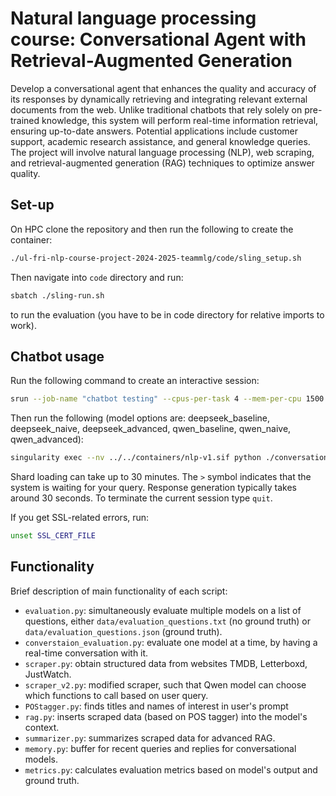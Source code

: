 # Natural language processing course: Conversational Agent with Retrieval-Augmented Generation

Develop a conversational agent that enhances the quality and accuracy of its responses by dynamically retrieving and integrating relevant external documents from the web. Unlike traditional chatbots that rely solely on pre-trained knowledge, this system will perform real-time information retrieval, ensuring up-to-date answers. Potential applications include customer support, academic research assistance, and general knowledge queries. The project will involve natural language processing (NLP), web scraping, and retrieval-augmented generation (RAG) techniques to optimize answer quality.


## Set-up
On HPC clone the repository and then run the following to create the container:

```bash
./ul-fri-nlp-course-project-2024-2025-teammlg/code/sling_setup.sh
```

Then navigate into <code>code</code> directory and run:

```bash
sbatch ./sling-run.sh
```

to run the evaluation (you have to be in code directory for relative imports to work).


## Chatbot usage
Run the following command to create an interactive session:
```bash
srun --job-name "chatbot testing" --cpus-per-task 4 --mem-per-cpu 1500 --time 30:00 --gres=gpu:2 --partition=gpu --pty bash
```

Then run the following (model options are: deepseek_baseline, deepseek_naive, deepseek_advanced, qwen_baseline, qwen_naive, qwen_advanced):
```bash
singularity exec --nv ../../containers/nlp-v1.sif python ./conversation_evaluation.py --model qwen_naive
```

Shard loading can take up to 30 minutes. The <code>></code> symbol indicates that the system is waiting for your query. Response generation typically takes around 30 seconds. To terminate the current session type <code>quit</code>.

If you get SSL-related errors, run:

```bash
unset SSL_CERT_FILE
```


## Functionality
Brief description of main functionality of each script:
- <code>evaluation.py</code>: simultaneously evaluate multiple models on a list of questions, either <code>data/evaluation_questions.txt</code> (no ground truth) or <code>data/evaluation_questions.json</code> (ground truth).
- <code>converstaion_evaluation.py</code>: evaluate one model at a time, by having a real-time conversation with it.
- <code>scraper.py</code>: obtain structured data from websites TMDB, Letterboxd, JustWatch.
- <code>scraper_v2.py</code>: modified scraper, such that Qwen model can choose which functions to call based on user query.
- <code>POStagger.py</code>: finds titles and names of interest in user's prompt
- <code>rag.py</code>: inserts scraped data (based on POS tagger) into the model's context.
- <code>summarizer.py</code>: summarizes scraped data for advanced RAG.
- <code>memory.py</code>: buffer for recent queries and replies for conversational models.
- <code>metrics.py</code>: calculates evaluation metrics based on model's output and ground truth.